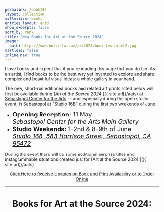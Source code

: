 ```yaml
---
permalink: /book24/
layout: collection
collection: books
entries_layout: grid
show_excerpts: false
sort_by: rank
title: "New Books for Art at the Source 2024"
image:
  path: https://www.botzilla.com/pix2024/book-testprint2.jpg
mastless: false
inline_nav: true
---
```


I love books and expect that if you're reading this page that you do too. As an artist, I find books to be the best way yet invented to explore and share complex and beautiful visual ideas: a whole gallery in your hand.

The new, short-run editioned books and related art prints listed below will first be available during [_Art at the Source 2024_]({{ site.url}}/aats) at [Sebastopol Center for the Arts](https://www.sebarts.org/) -- and especially during the open studio event, in Sebastopol at "Studio 16B" during the first two weekends of June.

* <span style="font-size:20px">**Opening Reception:** 11 May<br/>_Sebastopol Center for the Arts Main Gallery_</span>
* <span style="font-size:20px">**Studio Weekends:** 1-2nd & 8-9th of June<br/>[_Studio 16B, 583 Harrison Street, Sebastopol, CA 95472_](https://maps.app.goo.gl/fvQh5nn2MRaHsZsz8)</span>

During the event there will be some additional surprise titles and instagrammable situations created just for [Art at the Source 2024.]({{ site.url}}/aats)

<center>
<a class="btn btn--inverse btn--large" href="mailto:kevin+books@vumondo.com?subject=Updates%20on%20Books%20and%20Prints&body=Please%20keep%20me%20informed%20of%20updates%20on%20sales%20availability%20of%20your%20books%20and%20prints%20related%20to%20AATS%202024">Click Here to Receive Updates on Book and Print Availability or to Order Online</a>
</center>

<hr>

<h1 style="text-align:center">Books for Art at the Source 2024:</h1>

<!-- 
<figure class="align-center">
<a href="{{ site.url}}/book24"><img src="https://www.botzilla.com/pix2024/author-promo-card.jpg"></a>
<figcaption>See you at <a href="{{ site.url}}/aats">Art at the Source</a></figcaption>
</figure>

-->
